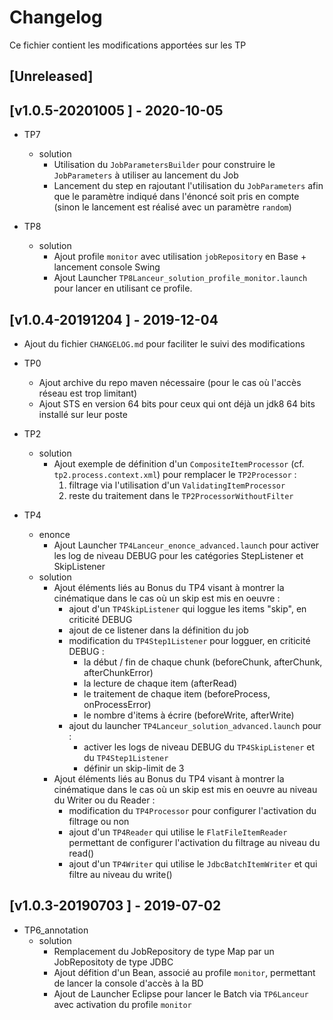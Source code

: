 # Changelog
Ce fichier contient les modifications apportées sur les TP

## [Unreleased]

## [v1.0.5-20201005 ] - 2020-10-05

- TP7
    + solution
        * Utilisation du `JobParametersBuilder` pour construire le `JobParameters` à utiliser au lancement du Job
        * Lancement du step en rajoutant l'utilisation du `JobParameters` afin que le paramètre indiqué dans l'énoncé soit pris en compte (sinon le lancement est réalisé avec un paramètre `random`)

- TP8
    + solution
        * Ajout profile `monitor` avec utilisation `jobRepository` en Base + lancement console Swing
        * Ajout Launcher `TP8Lanceur_solution_profile_monitor.launch` pour lancer en utilisant ce profile.

## [v1.0.4-20191204 ] - 2019-12-04

- Ajout du fichier `CHANGELOG.md` pour faciliter le suivi des modifications

- TP0
    + Ajout archive du repo maven nécessaire (pour le cas où l'accès réseau est trop limitant)
    + Ajout STS en version 64 bits pour ceux qui ont déjà un jdk8 64 bits installé sur leur poste

- TP2
    + solution
        * Ajout exemple de définition d'un `CompositeItemProcessor` (cf. `tp2.process.context.xml`) pour remplacer le `TP2Processor` :
            1. filtrage via l'utilisation d'un `ValidatingItemProcessor`
            2. reste du traitement dans le `TP2ProcessorWithoutFilter`

- TP4
    + enonce
        * Ajout Launcher `TP4Lanceur_enonce_advanced.launch` pour activer les log de niveau DEBUG pour les catégories StepListener et SkipListener
    + solution
        * Ajout éléments liés au Bonus du TP4 visant à montrer la cinématique dans le cas où un skip est mis en oeuvre :
            - ajout d'un `TP4SkipListener` qui loggue les items "skip", en criticité DEBUG
            - ajout de ce listener dans la définition du job
            - modification du `TP4Step1Listener` pour logguer, en criticité DEBUG :
                + la début / fin de chaque chunk (beforeChunk, afterChunk, afterChunkError)
                + la lecture de chaque item (afterRead)
                + le traitement de chaque item (beforeProcess, onProcessError)
                + le nombre d'items à écrire (beforeWrite, afterWrite)
            - ajout du launcher `TP4Lanceur_solution_advanced.launch` pour :
                + activer les logs de niveau DEBUG du `TP4SkipListener` et du `TP4Step1Listener`
                + définir un skip-limit de 3
        * Ajout éléments liés au Bonus du TP4 visant à montrer la cinématique dans le cas où un skip est mis en oeuvre au niveau du Writer ou du Reader :
            - modification du `TP4Processor` pour configurer l'activation du filtrage ou non
            - ajout d'un `TP4Reader` qui utilise le `FlatFileItemReader` permettant de configurer l'activation du filtrage au niveau du read()
            - ajout d'un `TP4Writer` qui utilise le `JdbcBatchItemWriter` et qui filtre au niveau du write()

## [v1.0.3-20190703 ] - 2019-07-02

- TP6_annotation
    + solution
        * Remplacement du JobRepository de type Map par un JobRepositoty de type JDBC
        * Ajout défition d'un Bean, associé au profile `monitor`, permettant de lancer la console d'accès à la BD
        * Ajout de Launcher Eclipse pour lancer le Batch via `TP6Lanceur` avec activation du profile `monitor`
